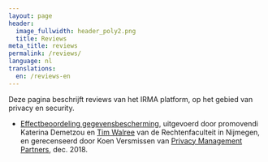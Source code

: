```yaml
---
layout: page
header:
  image_fullwidth: header_poly2.png
  title: Reviews
meta_title: reviews
permalink: /reviews/
language: nl
translations:
  en: /reviews-en
---
```


Deze pagina beschrijft reviews van het IRMA platform, op het gebied
van privacy en security.

 * [Effectbeoordeling
   gegevensbescherming](../pdf/DPIA-IRMA-dec-2018.pdf), uitgevoerd
   door promovendi Katerina Demetzou en [Tim
   Walree](https://www.ru.nl/english/people/walree-t/) van de
   Rechtenfaculteit in Nijmegen, en gerecenseerd door Koen Versmissen
   van [Privacy Management Partners](https://www.pmpartners.nl/),
   dec. 2018.